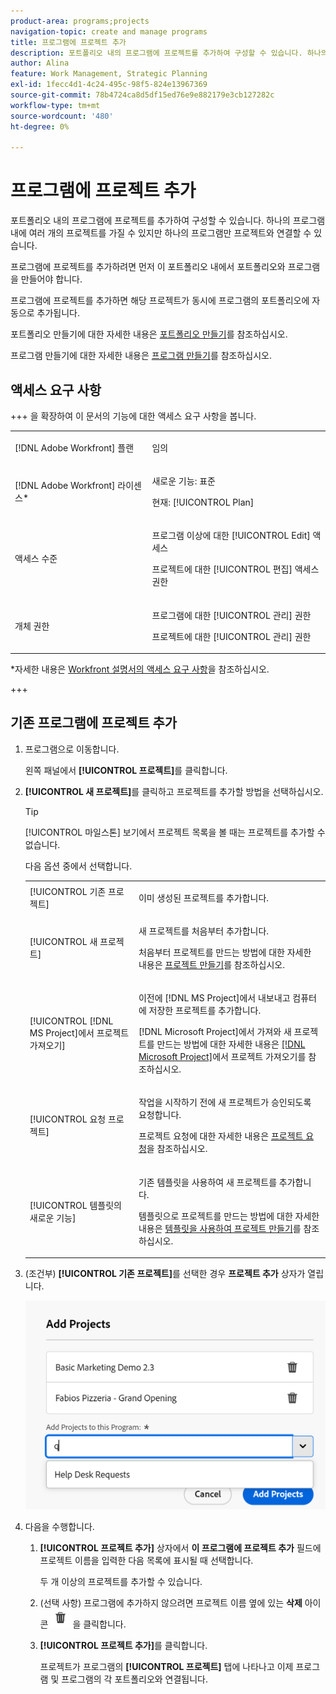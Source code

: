 ```yaml
---
product-area: programs;projects
navigation-topic: create and manage programs
title: 프로그램에 프로젝트 추가
description: 포트폴리오 내의 프로그램에 프로젝트를 추가하여 구성할 수 있습니다. 하나의 프로그램 내에 여러 개의 프로젝트를 가질 수 있지만 하나의 프로그램만 프로젝트와 연결할 수 있습니다. 프로그램에 프로젝트를 추가하면 해당 프로젝트가 동시에 프로그램의 포트폴리오에 자동으로 추가됩니다.
author: Alina
feature: Work Management, Strategic Planning
exl-id: 1fecc4d1-4c24-495c-98f5-824e13967369
source-git-commit: 78b4724ca8d5df15ed76e9e882179e3cb127282c
workflow-type: tm+mt
source-wordcount: '480'
ht-degree: 0%

---
```


# 프로그램에 프로젝트 추가

<!--Audited: 5/2025-->

<!--<span class="preview">The highlighted information on this page refers to functionality not yet generally available. It is available only in the Preview environment for all customers. The same features will also be available in the Production environment for all customers after a week from the Preview release. </span>   

<span class="preview">For more information, see [Interface modernization](/help/quicksilver/product-announcements/product-releases/interface-modernization/interface-modernization.md). </span>-->

포트폴리오 내의 프로그램에 프로젝트를 추가하여 구성할 수 있습니다. 하나의 프로그램 내에 여러 개의 프로젝트를 가질 수 있지만 하나의 프로그램만 프로젝트와 연결할 수 있습니다.

프로그램에 프로젝트를 추가하려면 먼저 이 포트폴리오 내에서 포트폴리오와 프로그램을 만들어야 합니다.

프로그램에 프로젝트를 추가하면 해당 프로젝트가 동시에 프로그램의 포트폴리오에 자동으로 추가됩니다.

포트폴리오 만들기에 대한 자세한 내용은 [포트폴리오 만들기](../../../manage-work/portfolios/create-and-manage-portfolios/create-portfolios.md)를 참조하십시오.

프로그램 만들기에 대한 자세한 내용은 [프로그램 만들기](../../../manage-work/portfolios/create-and-manage-programs/create-program.md)를 참조하십시오.

## 액세스 요구 사항

+++ 을 확장하여 이 문서의 기능에 대한 액세스 요구 사항을 봅니다.

<table style="table-layout:auto"> 
 <col> 
 <col> 
 <tbody> 
  <tr> 
   <td role="rowheader">[!DNL Adobe Workfront] 플랜</td> 
   <td> <p>임의</p> </td> 
  </tr> 
  <tr> 
   <td role="rowheader">[!DNL Adobe Workfront] 라이센스*</td> 
   <td><p>새로운 기능: 표준</p> 
   <p>현재: [!UICONTROL Plan] </p> </td> 
  </tr> 
  <tr> 
   <td role="rowheader">액세스 수준</td> 
   <td> <p>프로그램 이상에 대한 [!UICONTROL Edit] 액세스</p> <p>프로젝트에 대한 [!UICONTROL 편집] 액세스 권한</p> </td> 
  </tr> 
  <tr> 
   <td role="rowheader">개체 권한</td> 
   <td> <p>프로그램에 대한 [!UICONTROL 관리] 권한</p> <p>프로젝트에 대한 [!UICONTROL 관리] 권한</p> </td> 
  </tr> 
 </tbody> 
</table>

*자세한 내용은 [Workfront 설명서의 액세스 요구 사항](/help/quicksilver/administration-and-setup/add-users/access-levels-and-object-permissions/access-level-requirements-in-documentation.md)을 참조하십시오.

+++

## 기존 프로그램에 프로젝트 추가

1. 프로그램으로 이동합니다.

   왼쪽 패널에서 **[!UICONTROL 프로젝트]**&#x200B;를 클릭합니다.

1. **[!UICONTROL 새 프로젝트]**&#x200B;를 클릭하고 프로젝트를 추가할 방법을 선택하십시오.

   >[!TIP]
   >
   >[!UICONTROL 마일스톤] 보기에서 프로젝트 목록을 볼 때는 프로젝트를 추가할 수 없습니다.

   다음 옵션 중에서 선택합니다.

   <table style="table-layout:auto"> 
    <col> 
    <col> 
    <tbody> 
     <tr> 
      <td role="rowheader">[!UICONTROL 기존 프로젝트]</td> 
      <td> <p>이미 생성된 프로젝트를 추가합니다.</p> </td> 
     </tr> 
     <tr> 
      <td role="rowheader">[!UICONTROL 새 프로젝트]</td> 
      <td> <p>새 프로젝트를 처음부터 추가합니다. </p> <p>처음부터 프로젝트를 만드는 방법에 대한 자세한 내용은 <a href="../../../manage-work/projects/create-projects/create-project.md" class="MCXref xref">프로젝트 만들기</a>를 참조하십시오. </p> </td> 
     </tr> 
     <tr> 
      <td role="rowheader">[!UICONTROL [!DNL MS Project]에서 프로젝트 가져오기] </td> 
      <td> <p>이전에 [!DNL MS Project]에서 내보내고 컴퓨터에 저장한 프로젝트를 추가합니다. </p> <p>[!DNL Microsoft Project]에서 가져와 새 프로젝트를 만드는 방법에 대한 자세한 내용은 <a href="../../../manage-work/projects/create-projects/import-project-from-ms-project.md" class="MCXref xref">[!DNL Microsoft Project]</a>에서 프로젝트 가져오기를 참조하십시오.</p> </td> 
     </tr> 
     <tr> 
      <td role="rowheader">[!UICONTROL 요청 프로젝트]</td> 
      <td> <p>작업을 시작하기 전에 새 프로젝트가 승인되도록 요청합니다.</p> <p>프로젝트 요청에 대한 자세한 내용은 <a href="../../../manage-work/projects/create-projects/request-project.md">프로젝트 요청</a>을 참조하십시오. </p> </td> 
     </tr> 
     <tr> 
      <td role="rowheader">[!UICONTROL 템플릿의 새로운 기능]</td> 
      <td> <p>기존 템플릿을 사용하여 새 프로젝트를 추가합니다. </p> <p>템플릿으로 프로젝트를 만드는 방법에 대한 자세한 내용은 <a href="../../../manage-work/projects/create-projects/create-project-from-template.md" class="MCXref xref">템플릿을 사용하여 프로젝트 만들기</a>를 참조하십시오.</p> </td> 
     </tr> 
    </tbody> 
   </table>

1. (조건부) **[!UICONTROL 기존 프로젝트]**&#x200B;를 선택한 경우 **프로젝트 추가** 상자가 열립니다. <!--check at unshimming-->

   ![프로그램 상자에 기존 프로젝트 추가](assets/add-projects-to-programs-box.png)<!--check at unshimming-->

1. 다음을 수행합니다.

   1. **[!UICONTROL 프로젝트 추가]** 상자에서 **이 프로그램에 프로젝트 추가** 필드에 프로젝트 이름을 입력한 다음 목록에 표시될 때 선택합니다. <!--check casing on links and buttons-->

      두 개 이상의 프로젝트를 추가할 수 있습니다.
   1. (선택 사항) 프로그램에 추가하지 않으려면 프로젝트 이름 옆에 있는 **삭제** 아이콘 ![삭제 아이콘](assets/delete-icon.png)을 클릭합니다.

   1. **[!UICONTROL 프로젝트 추가]**&#x200B;를 클릭합니다. <!--check at unshimming-->

      프로젝트가 프로그램의 **[!UICONTROL 프로젝트]** 탭에 나타나고 이제 프로그램 및 프로그램의 각 포트폴리오와 연결됩니다.
